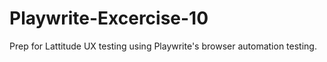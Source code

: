 # Playwrite-Excercise-10
Prep for Lattitude UX testing using Playwrite's browser automation testing.
